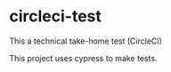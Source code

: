 # circleci-test
This a technical take-home test (CircleCI)

This project uses cypress to make tests.